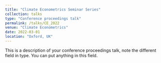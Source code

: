 ```yaml
---
title: "Climate Econometrics Seminar Series"
collection: talks
type: "Conference proceedings talk"
permalink: /talks/CE_2022
venue: "Climate Econometrics"
date: 2022-03-01
location: "Oxford, UK"
---
```


This is a description of your conference proceedings talk, note the different field in type. You can put anything in this field.
